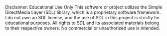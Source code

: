 Disclaimer: Educational Use Only
This software or project utilizes the Simple DirectMedia Layer (SDL) library, which is a proprietary software framework. 
I do not own an SDL license, and the use of SDL in this project is strictly for educational purposes. 
All rights to SDL and its associated materials belong to their respective owners. 
No commercial or unauthorized use is intended.
